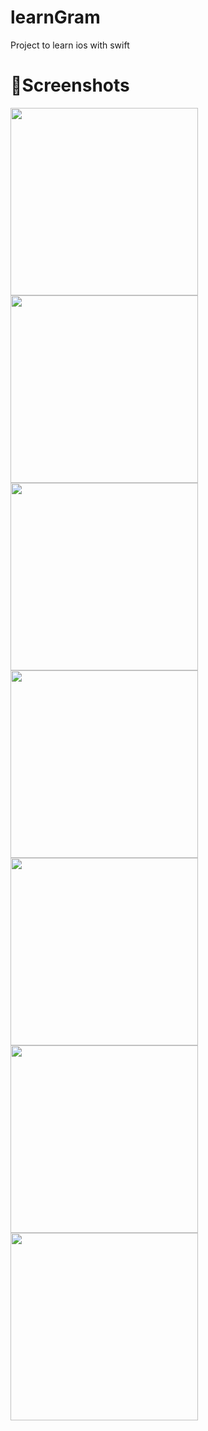 # learnGram
Project to learn ios with swift 

# 📸Screenshots

<img src="https://github.com/yousufshawon/learnGram/blob/main/screenshot/01_Splash.png" width="300">
<img src="https://github.com/yousufshawon/learnGram/blob/main/screenshot/02_Login.png" width="300">
<img src="https://github.com/yousufshawon/learnGram/blob/main/screenshot/03_forgot_password.png" width="300">
<img src="https://github.com/yousufshawon/learnGram/blob/main/screenshot/04_signup.png" width="300">
<img src="https://github.com/yousufshawon/learnGram/blob/main/screenshot/05_home.png" width="300">
<img src="https://github.com/yousufshawon/learnGram/blob/main/screenshot/06_search.png" width="300">
<img src="https://github.com/yousufshawon/learnGram/blob/main/screenshot/07_profile.png" width="300">

